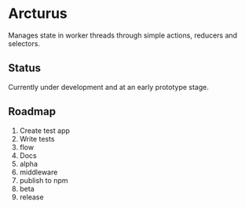 # Arcturus
Manages state in worker threads through simple actions, reducers and selectors.

## Status
Currently under development and at an early prototype stage.

## Roadmap

1. Create test app
2. Write tests
3. flow
4. Docs
5. alpha
6. middleware
7. publish to npm
8. beta
9. release
